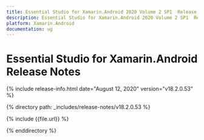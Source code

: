 ```yaml
---
title: Essential Studio for Xamarin.Android 2020 Volume 2 SP1  Release Notes  
description: Essential Studio for Xamarin.Android 2020 Volume 2 SP1  Release Notes  
platform: Xamarin.Android
documentation: ug
---
```


# Essential Studio for Xamarin.Android  Release Notes  

{% include release-info.html date="August 12, 2020"  version="v18.2.0.53" %} 


{% directory path: _includes/release-notes/v18.2.0.53 %}

{% include {{file.url}} %}

{% enddirectory %}
